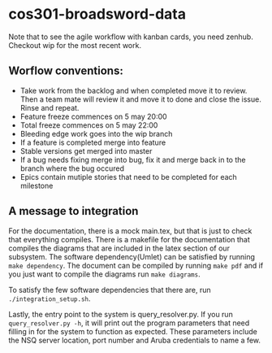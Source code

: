 # cos301-broadsword-data
Note that to see the agile workflow with kanban cards, you need zenhub. Checkout wip for the most recent work.
## Worflow conventions:
- Take work from the backlog and when completed move it to review. Then a team mate will review it and move it to done and close the issue. Rinse and repeat.
- Feature freeze commences on 5 may 20:00
- Total freeze commences on 5 may 22:00
- Bleeding edge work goes into the wip branch
- If a feature is completed merge into feature
- Stable versions get merged into master
- If a bug needs fixing merge into bug, fix it and merge back in to the branch where the bug occured
- Epics contain mutiple stories that need to be completed for each milestone
## A message to integration
For the documentation, there is a mock main.tex, but that is just to check that everything compiles. There is a makefile for the documentation that compiles the diagrams that are included in the latex section of our subsystem. The software dependency(Umlet) can be satisfied by running `make dependency`. The document can be compiled by running `make pdf` and if you just want to compile the diagrams run `make diagrams`.

To satisfy the few software dependencies that there are, run `./integration_setup.sh`.

Lastly, the entry point to the system is query\_resolver.py. If you run `query_resolver.py -h`, it will print out the program parameters that need filling in for the system to function as expected. These parameters include the NSQ server location, port number and Aruba credentials to name a few.
